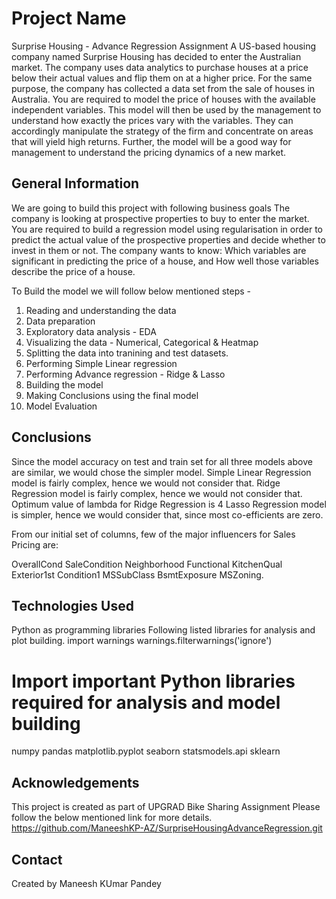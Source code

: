 # Project Name
Surprise Housing - Advance Regression Assignment
A US-based housing company named Surprise Housing has decided to enter the Australian market. The company uses data analytics to purchase houses at a price below their actual values and flip them on at a higher price. For the same purpose, the company has collected a data set from the sale of houses in Australia. 
You are required to model the price of houses with the available independent variables. This model will then be used by the management to understand how exactly the prices vary with the variables. They can accordingly manipulate the strategy of the firm and concentrate on areas that will yield high returns. Further, the model will be a good way for management to understand the pricing dynamics of a new market.

## General Information
We are going to build this project with following business goals
The company is looking at prospective properties to buy to enter the market. You are required to build a regression model using regularisation in order to predict the actual value of the prospective properties and decide whether to invest in them or not.
The company wants to know:
Which variables are significant in predicting the price of a house, and
How well those variables describe the price of a house.

To Build the model we will follow below mentioned steps -
1. Reading and understanding the data
2. Data preparation 
3. Exploratory data analysis - EDA 
4. Visualizing the data - Numerical, Categorical & Heatmap
5. Splitting the data into tranining and test datasets.
6. Performing Simple Linear regression
7. Performing Advance regression - Ridge & Lasso
8. Building the model
9. Making Conclusions using the final model
10. Model Evaluation


## Conclusions
Since the model accuracy on test and train set for all three models above are similar, we would chose the simpler model. Simple Linear Regression model is fairly complex, hence we would not consider that. Ridge Regression model is fairly complex, hence we would not consider that. Optimum value of lambda for Ridge Regression is 4 Lasso Regression model is simpler, hence we would consider that, since most co-efficients are zero.

From our initial set of columns, few of the major influencers for Sales Pricing are:

OverallCond SaleCondition Neighborhood Functional KitchenQual Exterior1st Condition1 MSSubClass BsmtExposure MSZoning. 

<!-- You don't have to answer all the questions - just the ones relevant to your project. -->


## Technologies Used
Python as programming libraries
Following listed libraries for analysis and plot building.
import warnings
warnings.filterwarnings('ignore')

# Import important Python libraries required for analysis and model building
numpy 
pandas 
matplotlib.pyplot 
seaborn 
statsmodels.api 
sklearn


<!-- As the libraries versions keep on changing, it is recommended to mention the version of library used in this project -->

## Acknowledgements
This project is created as part of UPGRAD Bike Sharing Assignment
Please follow the below mentioned link for more details.
https://github.com/ManeeshKP-AZ/SurpriseHousingAdvanceRegression.git



## Contact
Created by Maneesh KUmar Pandey

